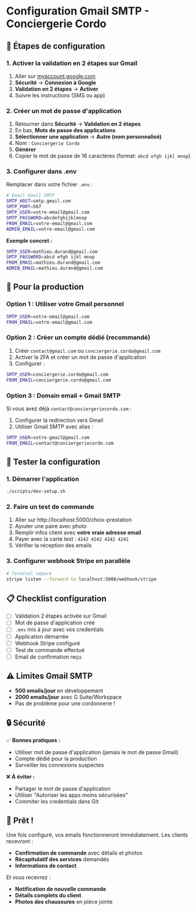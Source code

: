 # Configuration Gmail SMTP - Conciergerie Cordo

## 🔧 **Étapes de configuration**

### **1. Activer la validation en 2 étapes sur Gmail**

1. Aller sur [myaccount.google.com](https://myaccount.google.com)
2. **Sécurité** → **Connexion à Google**
3. **Validation en 2 étapes** → **Activer**
4. Suivre les instructions (SMS ou app)

### **2. Créer un mot de passe d'application**

1. Retourner dans **Sécurité** → **Validation en 2 étapes**
2. En bas, **Mots de passe des applications**
3. **Sélectionner une application** → **Autre (nom personnalisé)**
4. Nom : `Conciergerie Cordo`
5. **Générer**
6. Copier le mot de passe de 16 caractères (format: `abcd efgh ijkl mnop`)

### **3. Configurer dans .env**

Remplacer dans votre fichier `.env` :

```bash
# Email Gmail SMTP
SMTP_HOST=smtp.gmail.com
SMTP_PORT=587
SMTP_USER=votre-email@gmail.com
SMTP_PASSWORD=abcdefghijklmnop
FROM_EMAIL=votre-email@gmail.com
ADMIN_EMAIL=votre-email@gmail.com
```

**Exemple concret :**
```bash
SMTP_USER=mathieu.durand@gmail.com
SMTP_PASSWORD=abcd efgh ijkl mnop
FROM_EMAIL=mathieu.durand@gmail.com
ADMIN_EMAIL=mathieu.durand@gmail.com
```

## 📧 **Pour la production**

### **Option 1 : Utiliser votre Gmail personnel**
```bash
SMTP_USER=votre-email@gmail.com
FROM_EMAIL=votre-email@gmail.com
```

### **Option 2 : Créer un compte dédié (recommandé)**
1. Créer `contact@gmail.com` ou `conciergerie.cordo@gmail.com`
2. Activer la 2FA et créer un mot de passe d'application
3. Configurer :
```bash
SMTP_USER=conciergerie.cordo@gmail.com
FROM_EMAIL=conciergerie.cordo@gmail.com
```

### **Option 3 : Domain email + Gmail SMTP**
Si vous avez déjà `contact@conciergeriecordo.com` :
1. Configurer la redirection vers Gmail
2. Utiliser Gmail SMTP avec alias :
```bash
SMTP_USER=votre-gmail@gmail.com
FROM_EMAIL=contact@conciergeriecordo.com
```

## 🧪 **Tester la configuration**

### **1. Démarrer l'application**
```bash
./scripts/dev-setup.sh
```

### **2. Faire un test de commande**
1. Aller sur http://localhost:5000/choix-prestation
2. Ajouter une paire avec photo
3. Remplir infos client avec **votre vraie adresse email**
4. Payer avec la carte test : `4242 4242 4242 4242`
5. Vérifier la réception des emails

### **3. Configurer webhook Stripe en parallèle**
```bash
# Terminal séparé
stripe listen --forward-to localhost:5000/webhook/stripe
```

## 📋 **Checklist configuration**

- [ ] Validation 2 étapes activée sur Gmail
- [ ] Mot de passe d'application créé
- [ ] `.env` mis à jour avec vos credentials
- [ ] Application démarrée
- [ ] Webhook Stripe configuré
- [ ] Test de commande effectué
- [ ] Email de confirmation reçu

## ⚠️ **Limites Gmail SMTP**

- **500 emails/jour** en développement
- **2000 emails/jour** avec G Suite/Workspace
- Pas de problème pour une cordonnerie !

## 🔒 **Sécurité**

✅ **Bonnes pratiques :**
- Utiliser mot de passe d'application (jamais le mot de passe Gmail)
- Compte dédié pour la production
- Surveiller les connexions suspectes

❌ **À éviter :**
- Partager le mot de passe d'application
- Utiliser "Autoriser les apps moins sécurisées"
- Commiter les credentials dans Git

## 🚀 **Prêt !**

Une fois configuré, vos emails fonctionneront immédiatement. Les clients recevront :
- **Confirmation de commande** avec détails et photos
- **Récapitulatif des services** demandés
- **Informations de contact**

Et vous recevrez :
- **Notification de nouvelle commande**
- **Détails complets du client**
- **Photos des chaussures** en pièce jointe
